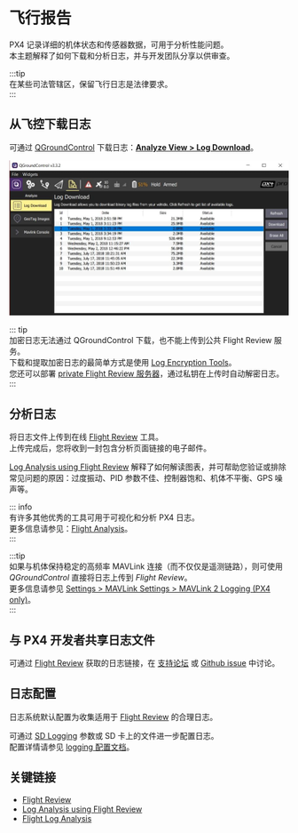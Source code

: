 # 飞行报告

PX4 记录详细的机体状态和传感器数据，可用于分析性能问题。  
本主题解释了如何下载和分析日志，并与开发团队分享以供审查。

:::tip  
在某些司法管辖区，保留飞行日志是法律要求。  
:::

## 从飞控下载日志  

可通过 [QGroundControl](http://qgroundcontrol.com/) 下载日志：**[Analyze View > Log Download](https://docs.qgroundcontrol.com/master/en/qgc-user-guide/analyze_view/log_download.html)**。

![Flight Log Download](../../assets/qgc/analyze/log_download.jpg)

::: tip  
加密日志无法通过 QGroundControl 下载，也不能上传到公共 Flight Review 服务。  
下载和提取加密日志的最简单方式是使用 [Log Encryption Tools](../dev_log/log_encryption.md)。  
您还可以部署 [private Flight Review 服务器](../dev_log/log_encryption.md#flight-review-encrypted-logs)，通过私钥在上传时自动解密日志。  
:::

## 分析日志  

将日志文件上传到在线 [Flight Review](http://logs.px4.io) 工具。  
上传完成后，您将收到一封包含分析页面链接的电子邮件。

[Log Analysis using Flight Review](../log/flight_review.md) 解释了如何解读图表，并可帮助您验证或排除常见问题的原因：过度振动、PID 参数不佳、控制器饱和、机体不平衡、GPS 噪声等。

::: info  
有许多其他优秀的工具可用于可视化和分析 PX4 日志。  
更多信息请参见：[Flight Analysis](../dev_log/flight_log_analysis.md)。  
:::

:::tip  
如果与机体保持稳定的高频率 MAVLink 连接（而不仅仅是遥测链路），则可使用 _QGroundControl_ 直接将日志上传到 _Flight Review_。  
更多信息请参见 [Settings > MAVLink Settings > MAVLink 2 Logging (PX4 only)](https://docs.qgroundcontrol.com/master/en/qgc-user-guide/settings_view/mavlink.html#logging)。  
:::

## 与 PX4 开发者共享日志文件  

可通过 [Flight Review](http://logs.px4.io) 获取的日志链接，在 [支持论坛](../contribute/support.md#forums-and-chat) 或 [Github issue](../index.md#reporting-bugs-issues) 中讨论。

## 日志配置  

日志系统默认配置为收集适用于 [Flight Review](http://logs.px4.io) 的合理日志。  

可通过 [SD Logging](../advanced_config/parameter_reference.md#sd-logging) 参数或 SD 卡上的文件进一步配置日志。  
配置详情请参见 [logging 配置文档](../dev_log/logging.md#configuration)。

## 关键链接  

- [Flight Review](http://logs.px4.io)  
- [Log Analysis using Flight Review](../log/flight_review.md)  
- [Flight Log Analysis](../dev_log/flight_log_analysis.md)